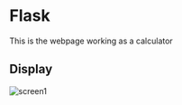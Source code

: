 # Flask

This is the webpage working as a calculator

## Display

![screen1](https://user-images.githubusercontent.com/75159240/149671045-22001ccb-94aa-4929-aac3-c5a36cc82604.PNG)
